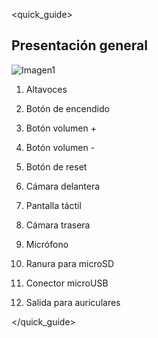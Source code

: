 <quick_guide> 

## Presentación general

![Imagen1](http://static.energysistem.com/images/manuals/42800/58b00f724b41e.jpg)

1. Altavoces

2. Botón de encendido

3. Botón volumen +

4. Botón volumen -

5. Botón de reset

6. Cámara delantera

7. Pantalla táctil

8. Cámara trasera

9. Micrófono

10. Ranura para microSD

11. Conector microUSB

12. Salida para auriculares

</quick_guide>
